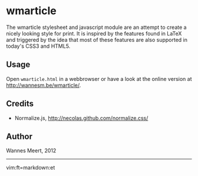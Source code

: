 wmarticle
=========

The wmarticle stylesheet and javascript module are an attempt to create a nicely looking style for print. It is inspired by the features found in LaTeX and triggered by the idea that most of these features are also supported in today's CSS3 and HTML5.

Usage
-----

Open `wmarticle.html` in a webbrowser or have a look at the online version at <a href="http://wannesm.be/wmarticle/">http://wannesm.be/wmarticle/</a>.

Credits
-------

- Normalize.js, <http://necolas.github.com/normalize.css/>

Author
------

Wannes Meert, 2012


---
vim:ft=markdown:et
